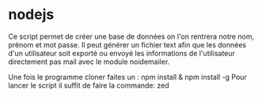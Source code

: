 # nodejs                                                                                                 
                                                                                                           

Ce script permet de créer une base de données on l'on rentrera notre nom, prénom et mot passe. Il peut générer un fichier text afin que les données d'un utilisateur soit exporté ou  envoyé les informations de l'utilisateur directement pas mail avec le module noidemailer.

Une fois le programme cloner faites un : npm install & npm install -g
Pour lancer le script il suffit de faire la commande: zed
